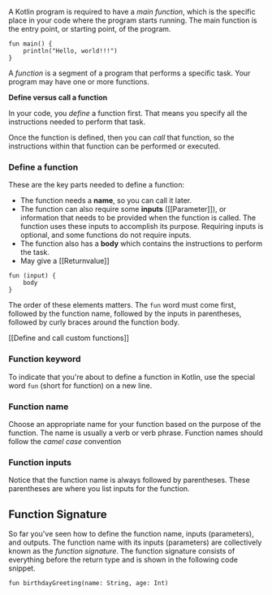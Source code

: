 
A Kotlin program is required to have a _main function_, which is the specific place in your code where the program starts running. The main function is the entry point, or starting point, of the program.

```
fun main() {
    println("Hello, world!!!")
}
```


A _function_ is a segment of a program that performs a specific task. Your program may have one or more functions.

**Define versus call a function**

In your code, you _define_ a function first. That means you specify all the instructions needed to perform that task.

Once the function is defined, then you can _call_ that function, so the instructions within that function can be performed or executed.

### **Define a function**

These are the key parts needed to define a function:

- The function needs a **name**, so you can call it later.
- The function can also require some **inputs** ([[Parameter]]), or information that needs to be provided when the function is called. The function uses these inputs to accomplish its purpose. Requiring inputs is optional, and some functions do not require inputs.
- The function also has a **body** which contains the instructions to perform the task.
- May give a [[Returnvalue]]

```
fun (input) {
	body
}
```

The order of these elements matters. The `fun` word must come first, followed by the function name, followed by the inputs in parentheses, followed by curly braces around the function body.

[[Define and call custom functions]]

### **Function keyword**

To indicate that you're about to define a function in Kotlin, use the special word `fun` (short for function) on a new line.

### **Function name**

Choose an appropriate name for your function based on the purpose of the function. The name is usually a verb or verb phrase.
Function names should follow the _camel case_ convention

### **Function inputs**

Notice that the function name is always followed by parentheses. These parentheses are where you list inputs for the function.

## Function Signature

So far you've seen how to define the function name, inputs (parameters), and outputs. The function name with its inputs (parameters) are collectively known as the _function signature_. The function signature consists of everything before the return type and is shown in the following code snippet.

```
fun birthdayGreeting(name: String, age: Int)
```
